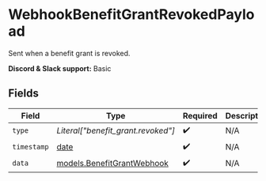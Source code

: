 # WebhookBenefitGrantRevokedPayload

Sent when a benefit grant is revoked.

**Discord & Slack support:** Basic


## Fields

| Field                                                                | Type                                                                 | Required                                                             | Description                                                          | Example                                                              |
| -------------------------------------------------------------------- | -------------------------------------------------------------------- | -------------------------------------------------------------------- | -------------------------------------------------------------------- | -------------------------------------------------------------------- |
| `type`                                                               | *Literal["benefit_grant.revoked"]*                                   | :heavy_check_mark:                                                   | N/A                                                                  | benefit_grant.revoked                                                |
| `timestamp`                                                          | [date](https://docs.python.org/3/library/datetime.html#date-objects) | :heavy_check_mark:                                                   | N/A                                                                  |                                                                      |
| `data`                                                               | [models.BenefitGrantWebhook](../models/benefitgrantwebhook.md)       | :heavy_check_mark:                                                   | N/A                                                                  |                                                                      |